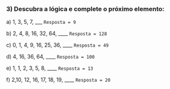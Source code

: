 ### 3) Descubra a lógica e complete o próximo elemento:

a) 1, 3, 5, 7, ___ `Resposta = 9`

b) 2, 4, 8, 16, 32, 64, ____ `Resposta = 128`

c) 0, 1, 4, 9, 16, 25, 36, ____ `Resposta = 49`

d) 4, 16, 36, 64, ____ `Resposta = 100`

e) 1, 1, 2, 3, 5, 8, ____ `Resposta = 13`

f) 2,10, 12, 16, 17, 18, 19, ____ `Resposta = 20`